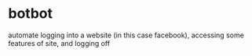 # botbot
automate logging into a website (in this case facebook), accessing some features of site, and logging off
